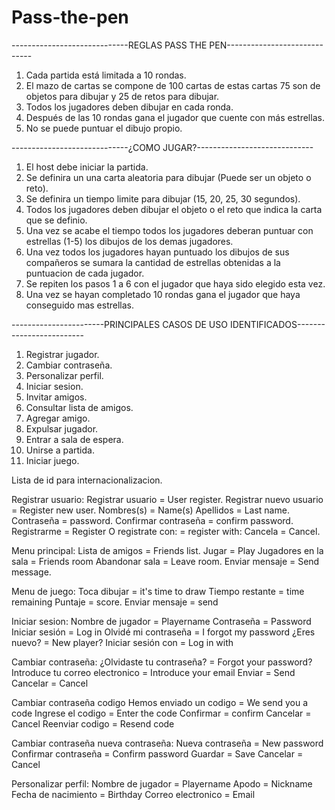 # Pass-the-pen


-----------------------------REGLAS PASS THE PEN-----------------------------

1.	Cada partida está limitada a 10 rondas.
2.	El mazo de cartas se compone de 100 cartas de estas cartas 75 son de objetos para dibujar y 25 de retos para dibujar.
3.	Todos los jugadores deben dibujar en cada ronda.
4.	Después de las 10 rondas gana el jugador que cuente con más estrellas.
5.	No se puede puntuar el dibujo propio.



-----------------------------¿COMO JUGAR?-----------------------------

1. El host debe iniciar la partida.
2. Se definira un una carta aleatoria para dibujar (Puede ser un objeto o reto).
3. Se definira un tiempo limite para dibujar (15, 20, 25, 30 segundos).
4. Todos los jugadores deben dibujar el objeto o el reto que indica la carta que se definio.
5. Una vez se acabe el tiempo todos los jugadores deberan puntuar con estrellas (1-5) los dibujos de los demas jugadores.
6. Una vez todos los jugadores hayan puntuado los dibujos de sus compañeros se sumara la cantidad de estrellas obtenidas a la
puntuacion de cada jugador.
7. Se repiten los pasos 1 a 6 con el jugador que haya sido elegido esta vez.
8. Una vez se hayan completado 10 rondas gana el jugador que haya conseguido mas estrellas.

-----------------------PRINCIPALES CASOS DE USO IDENTIFICADOS-------------------------
1. Registrar jugador.
2. Cambiar contraseña.
3. Personalizar perfil.
4. Iniciar sesion.
5. Invitar amigos.
6. Consultar lista de amigos.
7. Agregar amigo.
8. Expulsar jugador.
11. Entrar a sala de espera.
12. Unirse a partida.
13. Iniciar juego.



Lista de id para internacionalizacion.

Registrar usuario:
Registrar usuario =  User register.
Registrar nuevo usuario = Register new user.
Nombres(s) = Name(s)
Apellidos = Last name.
Contraseña = password.
Confirmar contraseña = confirm password.
Registrarme = Register
O registrate con:  = register with:
Cancela = Cancel.

Menu principal:
Lista de amigos = Friends list.
Jugar =  Play
Jugadores en la sala = Friends room
Abandonar sala  = Leave room.
Enviar mensaje = Send message.

Menu de juego:
Toca dibujar = it's time to draw
Tiempo restante = time remaining
Puntaje  = score.
Enviar mensaje = send

Iniciar sesion:
Nombre de jugador = Playername
Contraseña =  Password
Iniciar sesión = Log in
Olvidé mi contraseña = I forgot my password
¿Eres nuevo? = New player?
Iniciar sesión con = Log in with

Cambiar contraseña:
¿Olvidaste tu contraseña? = Forgot your password?
Introduce tu correo electronico = Introduce your email
Enviar = Send
Cancelar = Cancel

Cambiar contraseña codigo
Hemos enviado un codigo = We send you a code
Ingrese el codigo = Enter the code
Confirmar = confirm
Cancelar = Cancel
Reenviar codigo = Resend code

Cambiar contraseña nueva contraseña:
Nueva contraseña = New password
Confirmar contraseña = Confirm password
Guardar = Save
Cancelar = Cancel

Personalizar perfil:
Nombre de jugador = Playername
Apodo = Nickname
Fecha de nacimiento = Birthday
Correo electronico = Email
